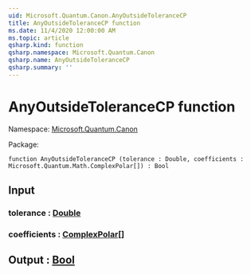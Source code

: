 ```yaml
---
uid: Microsoft.Quantum.Canon.AnyOutsideToleranceCP
title: AnyOutsideToleranceCP function
ms.date: 11/4/2020 12:00:00 AM
ms.topic: article
qsharp.kind: function
qsharp.namespace: Microsoft.Quantum.Canon
qsharp.name: AnyOutsideToleranceCP
qsharp.summary: ''
---
```


# AnyOutsideToleranceCP function

Namespace: [Microsoft.Quantum.Canon](xref:Microsoft.Quantum.Canon)

Package: [](https://nuget.org/packages/)




```qsharp
function AnyOutsideToleranceCP (tolerance : Double, coefficients : Microsoft.Quantum.Math.ComplexPolar[]) : Bool
```


## Input

### tolerance : [Double](xref:microsoft.quantum.lang-ref.double)




### coefficients : [ComplexPolar](xref:Microsoft.Quantum.Math.ComplexPolar)[]





## Output : [Bool](xref:microsoft.quantum.lang-ref.bool)

